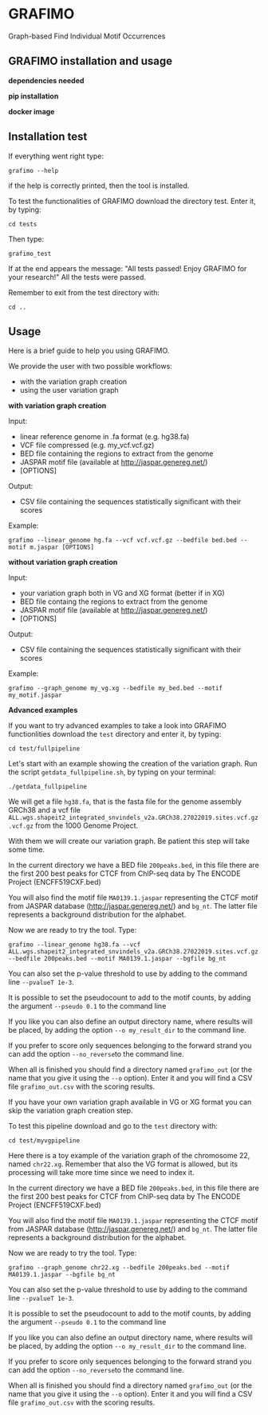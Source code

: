 # GRAFIMO
Graph-based Find Individual Motif Occurrences

## GRAFIMO installation and usage
**dependencies needed**

**pip installation**

**docker image**

## Installation test
 If everything went right type:
 ```
 grafimo --help
 ```
 if the help is correctly printed, then the tool is installed.

 To test the functionalities of GRAFIMO download the directory test.
 Enter it, by typing:
 ```
 cd tests
 ```

 Then type:
 ```
 grafimo_test
 ```
If at the end appears the message:
"All tests passed! Enjoy GRAFIMO for your research!"
All the tests were passed.

Remember to exit from the test directory with:
```
cd ..
```

## Usage

Here is a brief guide to help you using GRAFIMO.

We provide the user with two possible workflows:
- with the variation graph creation
- using the user variation graph

**with variation graph creation**

Input:
- linear reference genome in .fa format (e.g. hg38.fa)
- VCF file compressed (e.g. my_vcf.vcf.gz)
- BED file containing the regions to extract from the genome
- JASPAR motif file (available at http://jaspar.genereg.net/)
- [OPTIONS]

Output:
- CSV file containing the sequences statistically significant with their scores

Example:

```
grafimo --linear_genome hg.fa --vcf vcf.vcf.gz --bedfile bed.bed --motif m.jaspar [OPTIONS]
```

**without variation graph creation**

Input:
- your variation graph both in VG and XG format (better if in XG)
- BED file containg the regions to extract from the genome
- JASPAR motif file (available at http://jaspar.genereg.net/)
- [OPTIONS]

Output:
- CSV file containing the sequences statistically significant with their scores

Example:
```
grafimo --graph_genome my_vg.xg --bedfile my_bed.bed --motif my_motif.jaspar
```

**Advanced examples**

If you want to try advanced examples to take a look into GRAFIMO functionlities
download the ```test``` directory and enter it, by typing:
```
cd test/fullpipeline
```

Let's start with an example showing the creation of the variation graph.
Run the script ```getdata_fullpipeline.sh```, by typing on your terminal:
```
./getdata_fullpipeline
```

We will get a file ```hg38.fa```, that is the fasta file for the genome assembly
GRCh38 and a vcf file ```ALL.wgs.shapeit2_integrated_snvindels_v2a.GRCh38.27022019.sites.vcf.gz.vcf.gz```
from the 1000 Genome Project.

With them we will create our variation graph. Be patient this step will take
some time.

In the current directory we have a BED file ```200peaks.bed```, in this file
there are the first 200 best peaks for CTCF from ChIP-seq data by The ENCODE
Project (ENCFF519CXF.bed)

You will also find the motif file ```MA0139.1.jaspar``` representing the CTCF
motif from JASPAR database (http://jaspar.genereg.net/) and ```bg_nt```. The
latter file represents a background distribution for the alphabet.

Now we are ready to try the tool. Type:
```
grafimo --linear_genome hg38.fa --vcf ALL.wgs.shapeit2_integrated_snvindels_v2a.GRCh38.27022019.sites.vcf.gz.vcf.gz --bedfile 200peaks.bed --motif MA0139.1.jaspar --bgfile bg_nt
```

You can also set the p-value threshold to use by adding to the command line ```--pvalueT 1e-3```.

It is possible to set the pseudocount to add to the motif counts, by adding the
argument ```--pseudo 0.1``` to the command line

If you like you can also define an output directory name, where results will be
placed, by adding the option ```--o my_result_dir``` to the command line.

If you prefer to score only sequences belonging to the forward strand you can
add the option ```--no_reverse```to the command line.

When all is finished you should find a directory named ```grafimo_out``` (or
the name that you give it using the ```--o``` option).
Enter it and you will find a CSV file ```grafimo_out.csv``` with the scoring results.



If you have your own variation graph available in VG or XG format you can skip
the variation graph creation step.

To test this pipeline download and go to the ```test``` directory with:
```
cd test/myvgpipeline
```

Here there is a toy example of the variation graph of the chromosome 22,
named ```chr22.xg```. Remember that also the VG format is allowed, but its
processing will take more time since we need to index it.

In the current directory we have a BED file ```200peaks.bed```, in this file
there are the first 200 best peaks for CTCF from ChIP-seq data by The ENCODE
Project (ENCFF519CXF.bed)

You will also find the motif file ```MA0139.1.jaspar``` representing the CTCF
motif from JASPAR database (http://jaspar.genereg.net/) and ```bg_nt```. The
latter file represents a background distribution for the alphabet.

Now we are ready to try the tool. Type:
```
grafimo --graph_genome chr22.xg --bedfile 200peaks.bed --motif MA0139.1.jaspar --bgfile bg_nt
```

You can also set the p-value threshold to use by adding to the command line ```--pvalueT 1e-3```.

It is possible to set the pseudocount to add to the motif counts, by adding the
argument ```--pseudo 0.1``` to the command line

If you like you can also define an output directory name, where results will be
placed, by adding the option ```--o my_result_dir``` to the command line.

If you prefer to score only sequences belonging to the forward strand you can
add the option ```--no_reverse```to the command line.

When all is finished you should find a directory named ```grafimo_out``` (or
the name that you give it using the ```--o``` option).
Enter it and you will find a CSV file ```grafimo_out.csv``` with the scoring results.
